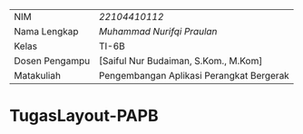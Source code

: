 
|  |  |
|--|--|
| NIM | *22104410112* |
| Nama Lengkap | *Muhammad Nurifqi Praulan* |
| Kelas | TI-6B |
| Dosen Pengampu | [Saiful Nur Budaiman, S.Kom., M.Kom] |
| Matakuliah | Pengembangan Aplikasi Perangkat Bergerak |

# TugasLayout-PAPB 
